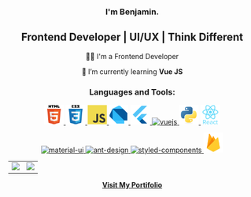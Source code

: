 <div align="center">
  
  ### I'm Benjamin.
  ## Frontend Developer | UI/UX | Think Different
👨‍💻 I'm a Frontend Developer

🌱 I’m currently learning **Vue JS**
  </div>

<div align="center">

### Languages and Tools:

<a href="https://www.w3.org/html/" target="_blank"> <img src="https://raw.githubusercontent.com/devicons/devicon/master/icons/html5/html5-original-wordmark.svg" alt="html5" width="40" height="40"/> </a>
<a href="https://www.w3schools.com/css/" target="_blank"> <img src="https://raw.githubusercontent.com/devicons/devicon/master/icons/css3/css3-original-wordmark.svg" alt="css3" width="40" height="40"/> </a>
<a href="https://developer.mozilla.org/en-US/docs/Web/JavaScript" target="_blank"> <img src="https://raw.githubusercontent.com/devicons/devicon/master/icons/javascript/javascript-original.svg" alt="javascript" width="40" height="40"/> </a>
<a href="https://www.dart.dev/" target="_blank"> <img src="https://raw.githubusercontent.com/github/explore/80688e429a7d4ef2fca1e82350fe8e3517d3494d/topics/dart/dart.png" alt="dart" width="40" height="40"/> </a>
<a href="https://flutter.dev" target="_blank"> <img src="https://raw.githubusercontent.com/github/explore/80688e429a7d4ef2fca1e82350fe8e3517d3494d/topics/flutter/flutter.png" alt="flutter" width="40" height="40"/> </a>
<a href="https://vuejs.org" target="_blank"> <img src="https://img.icons8.com/color/48/000000/vue-js.png" alt="vuejs" width="40" height="40"/> </a>
<a href="https://www.python.org" target="_blank"> <img src="https://raw.githubusercontent.com/devicons/devicon/master/icons/python/python-original.svg" alt="python" width="40" height="40"/> </a>
<a href="https://reactjs.org/" target="_blank"> <img src="https://raw.githubusercontent.com/devicons/devicon/master/icons/react/react-original-wordmark.svg" alt="react" width="40" height="40"/> </a> </p>
<a href="https://mui.com" target="_blank"> <img src="https://img.icons8.com/color/48/000000/material-ui.png" alt="material-ui" width="40" height="40"/> </a>
<a href="https://www.ant.design" target="_blank"> <img src="https://seeklogo.com/images/A/ant-design-logo-EAB6B3D5D9-seeklogo.com.png" alt="ant-design" width="40" height="40"/> </a>
<a href="https://www.styled-components.com" target="_blank"> <img src="https://raw.githubusercontent.com/styled-components/brand/bde053200192814dcd55923b6e41884d18e51665/styled-components.svg" alt="styled-components" width="40" height="40"/> </a>
<a href="https://www.firebase.google.com" target="_blank"> <img src="https://raw.githubusercontent.com/github/explore/80688e429a7d4ef2fca1e82350fe8e3517d3494d/topics/firebase/firebase.png" alt="firebase" width="40" height="40"/> </a>
</div>
<table><tr><td><img src="https://github-readme-stats.vercel.app/api/top-langs/?username=dotsehyde&layout=compact"/></td><td><img src="https://github-readme-streak-stats.herokuapp.com/?user=dotsehyde"/></td></tr></table>

<div align="center">
  <a href="https://www.dotsehyde.github.io" target="_blank"><b>Visit My Portifolio</b> </a>
  </div>
